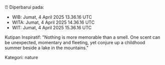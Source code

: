 ⏰ Diperbarui pada:
- WIB: Jumat, 4 April 2025 13.36.16 UTC
- WITA: Jumat, 4 April 2025 14.36.16 UTC
- WIT: Jumat, 4 April 2025 15.36.16 UTC

Kutipan Inspiratif:
"Nothing is more memorable than a smell. One scent can be unexpected, momentary and fleeting, yet conjure up a childhood summer beside a lake in the mountains."


Kategori: nature

